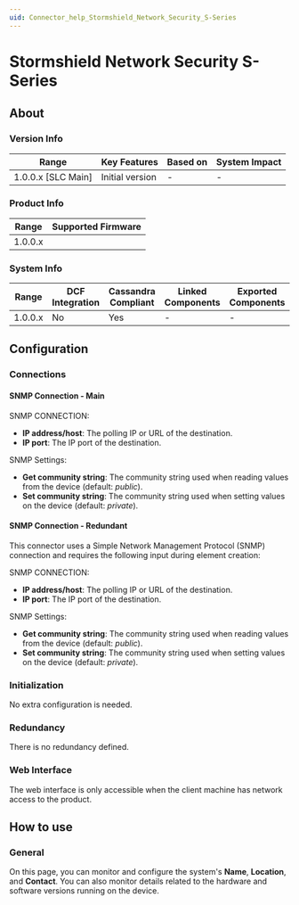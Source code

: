 ```yaml
---
uid: Connector_help_Stormshield_Network_Security_S-Series
---
```


# Stormshield Network Security S-Series

## About

### Version Info

| Range | Key Features | Based on | System Impact |
|--|--|--|--|
| 1.0.0.x [SLC Main]| Initial version | - | - |


### Product Info

| Range     | Supported Firmware     |
|-----------|------------------------|
| 1.0.0.x   |        |

### System Info

| Range     | DCF Integration     | Cassandra Compliant     | Linked Components     | Exported Components     |
|-----------|---------------------|-------------------------|-----------------------|-------------------------|
| 1.0.0.x   | No                  | Yes                     | -                     | -                       |

## Configuration

### Connections

#### SNMP Connection - Main


SNMP CONNECTION:

- **IP address/host**: The polling IP or URL of the destination.
- **IP port**: The IP port of the destination.

SNMP Settings:

- **Get community string**: The community string used when reading values from the device (default: *public*).
- **Set community string**: The community string used when setting values on the device (default: *private*).

#### SNMP Connection - Redundant

This connector uses a Simple Network Management Protocol (SNMP) connection and requires the following input during element creation:

SNMP CONNECTION:

- **IP address/host**: The polling IP or URL of the destination.
- **IP port**: The IP port of the destination.

SNMP Settings:

- **Get community string**: The community string used when reading values from the device (default: *public*).
- **Set community string**: The community string used when setting values on the device (default: *private*).

### Initialization

No extra configuration is needed.

### Redundancy

There is no redundancy defined.

### Web Interface

The web interface is only accessible when the client machine has network access to the product.

## How to use 


### General

On this page, you can monitor and configure the system's **Name**, **Location**, and **Contact**. You can also monitor details related to the hardware and software versions running on the device.
